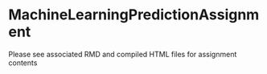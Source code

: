 # MachineLearningPredictionAssignment
Please see associated RMD and compiled HTML files for assignment contents
